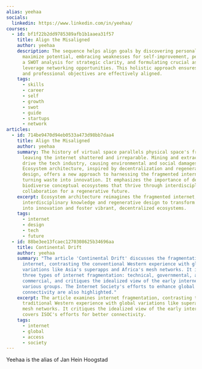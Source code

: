 ```yaml
---
alias: yeehaa
socials:
  linkedin: https://www.linkedin.com/in/yeehaa/
courses:
  - id: bf1f22b2dd9785389afb1b1aaea31f57
    title: Align the Misaligned
    author: yeehaa
    description: The sequence helps align goals by discovering personal strengths to
      maximize potential, embracing weaknesses for self-improvement, performing
      a SWOT analysis for strategic clarity, and formulating crucial asks to
      leverage networking opportunities. This holistic approach ensures personal
      and professional objectives are effectively aligned.
    tags:
      - skills
      - career
      - self
      - growth
      - swot
      - guide
      - startups
      - network
articles:
  - id: 714be9470d94eb0533a473d98bb7daa4
    title: Align the Misaligned
    author: yeehaa
    summary: The history of virtual space parallels physical space's fragmentation,
      leaving the internet shattered and irreparable. Mining and extraction
      drive the tech industry, causing environmental and social damages.
      Ecosystem architecture, inspired by decentralization and regenerative
      design, offers a new approach to harnessing the fragmented internet,
      turning waste into innovation. It emphasizes the importance of designing
      biodiverse conceptual ecosystems that thrive through interdisciplinary
      collaboration for a regenerative future.
    excerpt: Ecosystem architecture reimagines the fragmented internet, drawing on
      interdisciplinary knowledge and regenerative design to transform waste
      into innovation and foster vibrant, decentralized ecosystems.
    tags:
      - internet
      - design
      - tech
      - future
  - id: 88be3ee13fcaec1270308625b34696aa
    title: Continental Drift
    author: yeehaa
    summary: "The article 'Continental Drift' discusses the fragmentation of the
      internet, contrasting the conventional Western experience with global
      variations like Asia's superapps and Africa's mesh networks. It identifies
      three types of internet fragmentation: technical, governmental, and
      commercial, and critiques the idealized view of the early internet held by
      various groups. The Internet Society's efforts to enhance global internet
      connectivity are also highlighted."
    excerpt: The article examines internet fragmentation, contrasting the
      traditional Western experience with global variations like superapps and
      mesh networks. It critiques the idealized view of the early internet and
      covers ISOC's efforts for better connectivity.
    tags:
      - internet
      - global
      - access
      - society
---
```

Yeehaa is the alias of Jan Hein Hoogstad

